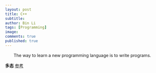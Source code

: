 ```yaml
---
layout: post
title: C++
subtitle:
author: Bin Li
tags: [Programming]
image: 
comments: true
published: true
---
```


　　The way to learn a new programming language is to write programs.



**多态**
[参考](https://blog.csdn.net/cancan8538/article/details/8057095)